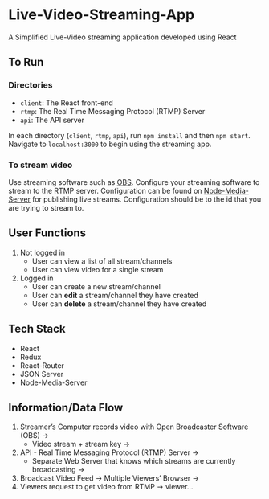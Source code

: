 # Live-Video-Streaming-App
A Simplified Live-Video streaming application developed using React 


## To Run

### Directories

- `client`: The React front-end
- `rtmp`: The Real Time Messaging Protocol (RTMP) Server
- `api`: The API server

In each directory (`client`, `rtmp`, `api`), run `npm install` and then `npm start`. Navigate to `localhost:3000` to begin using the streaming app.

### To stream video

Use streaming software such as [OBS](https://obsproject.com/welcome). Configure your streaming software to stream to the RTMP server. Configuration can be found on [Node-Media-Server](https://github.com/illuspas/Node-Media-Server) for publishing live streams. Configuration should be to the id that you are trying to stream to.


## User Functions
1. Not logged in
    - User can view a list of all stream/channels
    - User can view video for a single stream
2. Logged in
    - User can create a new stream/channel
    - User can **edit** a stream/channel they have created
    - User can **delete** a stream/channel they have created
    
## Tech Stack

- React
- Redux
- React-Router
- JSON Server
- Node-Media-Server

## Information/Data Flow
1. Streamer’s Computer  records video with  Open Broadcaster Software (OBS) →
    - Video stream + stream key →
2. API - Real Time Messaging Protocol (RTMP) Server →
    - Separate Web Server that knows which streams are currently broadcasting → 
3. Broadcast Video Feed → Multiple Viewers’ Browser →
4. Viewers request to get video from RTMP → viewer…


